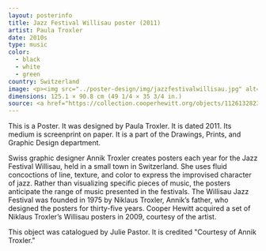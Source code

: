 ```yaml
---
layout: posterinfo
title: Jazz Festival Willisau poster (2011)
artist: Paula Troxler
date: 2010s
type: music
color: 
  - black
  - white
  - green
country: Switzerland
image: <p><img src="../poster-design/img/jazzfestivalwillisau.jpg" alt="Jazz Festival Willisau poster"/></p>
dimensions: 125.1 × 90.8 cm (49 1/4 × 35 3/4 in.)
source: <a href="https://collection.cooperhewitt.org/objects/1126132823/"> https://collection.cooperhewitt.org/objects/1126132823/ </a>
---
```


<p> This is a Poster. It was designed by Paula Troxler. It is dated 2011. Its medium is screenprint on paper. It is a part of the Drawings, Prints, and Graphic Design department. </p>

<p> Swiss graphic designer Annik Troxler creates posters each year for the Jazz Festival Willisau, held in a small town in Switzerland. She uses fluid concoctions of line, texture, and color to express the improvised character of jazz. Rather than visualizing specific pieces of music, the posters anticipate the range of music presented in the festivals. The Willisau Jazz Festival was founded in 1975 by Niklaus Troxler, Annik’s father, who designed the posters for thirty-five years. Cooper Hewitt acquired a set of Niklaus Troxler’s Willisau posters in 2009, courtesy of the artist. </p>

<p> This object was catalogued by Julie Pastor. It is credited "Courtesy of Annik Troxler." </p>